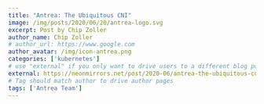 ```yaml
---
title: "Antrea: The Ubiquitous CNI"
image: /img/posts/2020/06/20/antrea-logo.svg
excerpt: Post by Chip Zoller
author_name: Chip Zoller
# author_url: https://www.google.com
author_avatar: /img/icon-antrea.png
categories: ['kubernetes']
# use "external" if you only want to drive users to a different blog post that lives outside this site.
external: https://neonmirrors.net/post/2020-06/antrea-the-ubiquitous-cni/
# Tag should match author to drive author pages
tags: ['Antrea Team']
---
```

